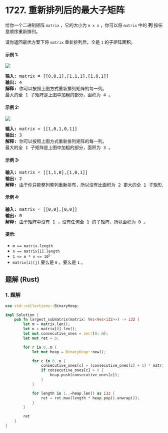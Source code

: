 # 1727. 重新排列后的最大子矩阵
给你一个二进制矩阵 `matrix` ，它的大小为 `m x n` ，你可以将 `matrix` 中的 **列** 按任意顺序重新排列。

请你返回最优方案下将 `matrix` 重新排列后，全是 `1` 的子矩阵面积。

#### 示例 1:
![](https://assets.leetcode.com/uploads/2020/12/29/screenshot-2020-12-30-at-40536-pm.png)
<pre>
<strong>输入:</strong> matrix = [[0,0,1],[1,1,1],[1,0,1]]
<strong>输出:</strong> 4
<strong>解释:</strong> 你可以按照上图方式重新排列矩阵的每一列。
最大的全 1 子矩阵是上图中加粗的部分，面积为 4 。
</pre>

#### 示例 2:
![](https://assets.leetcode.com/uploads/2020/12/29/screenshot-2020-12-30-at-40852-pm.png)
<pre>
<strong>输入:</strong> matrix = [[1,0,1,0,1]]
<strong>输出:</strong> 3
<strong>解释:</strong> 你可以按照上图方式重新排列矩阵的每一列。
最大的全 1 子矩阵是上图中加粗的部分，面积为 3 。
</pre>

#### 示例 3:
<pre>
<strong>输入:</strong> matrix = [[1,1,0],[1,0,1]]
<strong>输出:</strong> 2
<strong>解释:</strong> 由于你只能整列整列重新排布，所以没有比面积为 2 更大的全 1 子矩形。
</pre>

#### 示例 4:
<pre>
<strong>输入:</strong> matrix = [[0,0],[0,0]]
<strong>输出:</strong> 0
<strong>解释:</strong> 由于矩阵中没有 1 ，没有任何全 1 的子矩阵，所以面积为 0 。
</pre>

#### 提示:
* `m == matrix.length`
* `n == matrix[i].length`
* <code>1 <= m * n <= 10<sup>5</sup></code>
* `matrix[i][j]` 要么是 `0` ，要么是 `1` 。

## 题解 (Rust)

### 1. 题解
```Rust
use std::collections::BinaryHeap;

impl Solution {
    pub fn largest_submatrix(matrix: Vec<Vec<i32>>) -> i32 {
        let m = matrix.len();
        let n = matrix[0].len();
        let mut consecutive_ones = vec![0; n];
        let mut ret = 0;

        for r in 0..m {
            let mut heap = BinaryHeap::new();

            for c in 0..n {
                consecutive_ones[c] = (consecutive_ones[c] + 1) * matrix[r][c];
                if consecutive_ones[c] > 0 {
                    heap.push(consecutive_ones[c]);
                }
            }

            for length in 1..=heap.len() as i32 {
                ret = ret.max(length * heap.pop().unwrap());
            }
        }

        ret
    }
}
```
